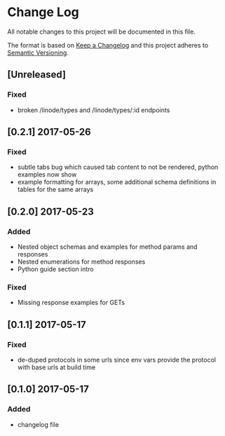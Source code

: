 # Change Log
All notable changes to this project will be documented in this file.

The format is based on [Keep a Changelog](http://keepachangelog.com/)
and this project adheres to [Semantic Versioning](http://semver.org/).

## [Unreleased] 
### Fixed
- broken /linode/types and /linode/types/:id endpoints

## [0.2.1] 2017-05-26
### Fixed
- subtle tabs bug which caused tab content to not be rendered, python examples now show
- example formatting for arrays, some additional schema definitions in tables for the same arrays

## [0.2.0] 2017-05-23
### Added
- Nested object schemas and examples for method params and responses
- Nested enumerations for method responses
- Python guide section intro

### Fixed
- Missing response examples for GETs

## [0.1.1] 2017-05-17
### Fixed
- de-duped protocols in some urls since env vars provide the protocol with base urls at build time

## [0.1.0] 2017-05-17
### Added
- changelog file
